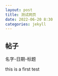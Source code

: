 ```yaml
---
layout: post
title: 测试网页
date: 2022-06-20 8:30
categories: jekyll
---
```


## 帖子

名字-日期-标题

this is a first test

